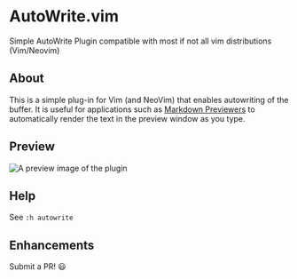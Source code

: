 #  AutoWrite.vim


Simple AutoWrite Plugin compatible with most if not all vim distributions (Vim/Neovim)


## About

This is a simple plug-in for Vim (and NeoVim) that enables autowriting of the buffer.
It is useful for applications such as [Markdown Previewers](https://github.com/ms-jpq/markdown-live-preview) to automatically render the text in the preview window as you type.

## Preview

![A preview image of the plugin](https://i.ibb.co/Tw07X4W/ezgif-com-gif-maker1.gif)

## Help

See `:h autowrite`


## Enhancements

Submit a PR! 😃




